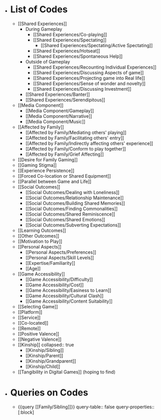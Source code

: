 - # List of Codes
	- [[Shared Experiences]]
		- During Gameplay
			- [[Shared Experiences/Co-playing]]
			- [[Shared Experiences/Spectating]]
				- [[Shared Experiences/Spectating/Active Spectating]]
			- [[Shared Experiences/Hotseat]]
			- [[Shared Experiences/Spontaneous Help]]
		- Outside of Gameplay
			- [[Shared Experiences/Recounting Individual Experiences]]
			- [[Shared Experiences/Discussing Aspects of game]]
			- [[Shared Experiences/Projecting game into Real life]]
			- [[Shared Experiences/Sense of wonder and novelty]]
			- [[Shared Experiences/Discussing Investment]]
		- [[Shared Experiences/Banter]]
		- [[Shared Experiences/Serendipitous]]
	- [[Media Component]]
		- [[Media Component/Gameplay]]
		- [[Media Component/Narrative]]
		- [[Media Component/Music]]
	- [[Affected by Family]]
		- [[Affected by Family/Mediating others' playing]]
		- [[Affected by Family/Facilitating others' entry]]
		- [[Affected by Family/Indirectly affecting others' experience]]
		- [[Affected by Family/Conform to play together]]
		- [[Affected by Family/Grief Affecting]]
	- [[Desire for Family Gaming]]
	- [[Gaming Stigma]]
	- [[Experience Persistence]]
	- [[Forced Co-location or Shared Equipment]]
	- [[Parallel between Game and Life]]
	- [[Social Outcomes]]
		- [[Social Outcomes/Dealing with Loneliness]]
		- [[Social Outcomes/Relationship Maintenance]]
		- [[Social Outcomes/Building Shared Memories]]
		- [[Social Outcomes/Finding Commonalities]]
		- [[Social Outcomes/Shared Reminiscence]]
		- [[Social Outcomes/Shared Emotions]]
		- [[Social Outcomes/Subverting Expectations]]
	- [[Learning Outcomes]]
	- [[Other Outcomes]]
	- [[Motivation to Play]]
	- [[Personal Aspects]]
		- [[Personal Aspects/Preferences]]
		- [[Personal Aspects/Skill Levels]]
		- [[Expertise/Familiarity]]
		- [[Age]]
	- [[Game Accessibility]]
		- [[Game Accessibility/Difficulty]]
		- [[Game Accessibility/Cost]]
		- [[Game Accessibility/Easiness to Learn]]
		- [[Game Accessibility/Cultural Clash]]
		- [[Game Accessibility/Content Suitability]]
	- [[Selecting Game]]
	- [[Platform]]
	- [[Service]]
	- [[Co-located]]
	- [[Remote]]
	- [[Positive Valence]]
	- [[Negative Valence]]
	- [[Kinship]]
	  collapsed:: true
		- [[Kinship/Sibling]]
		- [[Kinship/Parent]]
		- [[Kinship/Grandparent]]
		- [[Kinship/Child]]
	- [[Tangibility in Digital Games]] (hoping to find)
- # Queries on Codes
	- {{query [[Family/Sibling]]}}
	  query-table:: false
	  query-properties:: [:block]